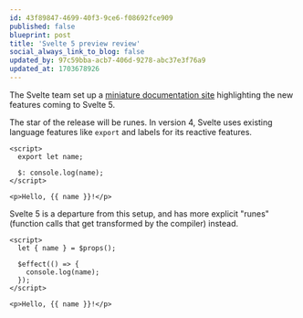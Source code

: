 ```yaml
---
id: 43f89847-4699-40f3-9ce6-f08692fce909
published: false
blueprint: post
title: 'Svelte 5 preview review'
social_always_link_to_blog: false
updated_by: 97c59bba-acb7-406d-9278-abc37e3f76a9
updated_at: 1703678926
---
```

The Svelte team set up a [miniature documentation site](https://svelte-5-preview.vercel.app/docs/introduction) highlighting the new features coming to Svelte 5.

The star of the release will be runes. In version 4, Svelte uses existing language features like `export` and labels for its reactive features.

```svelte
<script>
  export let name;
  
  $: console.log(name);
</script>

<p>Hello, {{ name }}!</p>
```

Svelte 5 is a departure from this setup, and has more explicit "runes" (function calls that get transformed by the compiler) instead.

```svelte
<script>
  let { name } = $props();
  
  $effect(() => {
    console.log(name);
  });
</script>

<p>Hello, {{ name }}!</p>
```